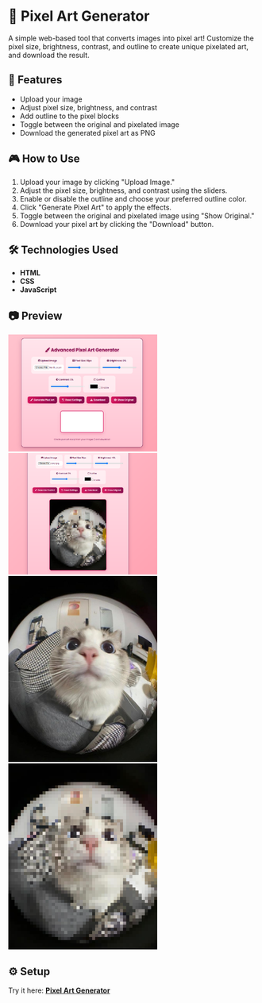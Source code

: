 # 🎨 Pixel Art Generator

A simple web-based tool that converts images into pixel art! Customize the pixel size, brightness, contrast, and outline to create unique pixelated art, and download the result.

## 🚀 Features
- Upload your image
- Adjust pixel size, brightness, and contrast
- Add outline to the pixel blocks
- Toggle between the original and pixelated image
- Download the generated pixel art as PNG

## 🎮 How to Use
1. Upload your image by clicking "Upload Image."
2. Adjust the pixel size, brightness, and contrast using the sliders.
3. Enable or disable the outline and choose your preferred outline color.
4. Click "Generate Pixel Art" to apply the effects.
5. Toggle between the original and pixelated image using "Show Original."
6. Download your pixel art by clicking the "Download" button.

## 🛠️ Technologies Used
- **HTML**
- **CSS**
- **JavaScript**

## 📷 Preview  

<img src="https://raw.githubusercontent.com/rajnandiniini/Pixel-Art-Generator/main/images/pic1.png" width="300" height="auto">
<img src="https://raw.githubusercontent.com/rajnandiniini/Pixel-Art-Generator/main/images/pic2.png" width="300" height="auto">
<img src="https://raw.githubusercontent.com/rajnandiniini/Pixel-Art-Generator/main/images/pic3.png" width="300" height="auto">
<img src="https://raw.githubusercontent.com/rajnandiniini/Pixel-Art-Generator/main/images/pic4.png" width="300" height="auto">




## ⚙️ Setup  

Try it here: **[Pixel Art Generator](https://rajnandiniini.github.io/Pixel-Art-Generator/generator.html)**  
